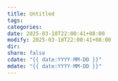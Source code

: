 ```yaml
---
title: Untitled
tags: 
categories: 
date: 2025-03-18T22:00:41+08:00
modify: 2025-03-18T22:00:41+08:00
dir: 
share: false
cdate: "{{ date:YYYY-MM-DD }}"
mdate: "{{ date:YYYY-MM-DD }}"
---
```

